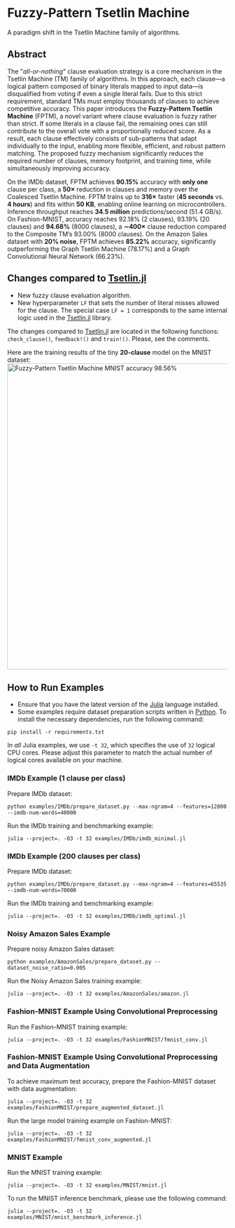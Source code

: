 # Fuzzy-Pattern Tsetlin Machine

A paradigm shift in the Tsetlin Machine family of algorithms.

## Abstract

The "*all-or-nothing*" clause evaluation strategy is a core mechanism in the Tsetlin Machine (TM) family of algorithms. In this approach, each clause—a logical pattern composed of binary literals mapped to input data—is disqualified from voting if even a single literal fails. Due to this strict requirement, standard TMs must employ thousands of clauses to achieve competitive accuracy. This paper introduces the **Fuzzy-Pattern Tsetlin Machine** (FPTM), a novel variant where clause evaluation is fuzzy rather than strict. If some literals in a clause fail, the remaining ones can still contribute to the overall vote with a proportionally reduced score. As a result, each clause effectively consists of sub-patterns that adapt individually to the input, enabling more flexible, efficient, and robust pattern matching. The proposed fuzzy mechanism significantly reduces the required number of clauses, memory footprint, and training time, while simultaneously improving accuracy.

On the IMDb dataset, FPTM achieves **90.15%** accuracy with **only one** clause per class, a **50×** reduction in clauses and memory over the Coalesced Tsetlin Machine. FPTM trains up to **316×** faster (**45 seconds** vs. **4 hours**) and fits within **50 KB**, enabling online learning on microcontrollers. Inference throughput reaches **34.5 million** predictions/second (51.4 GB/s). On Fashion-MNIST, accuracy reaches 92.18% (2 clauses), 93.19% (20 clauses) and **94.68%** (8000 clauses), a **∼400×** clause reduction compared to the Composite TM’s 93.00% (8000 clauses). On the Amazon Sales dataset with **20% noise**, FPTM achieves **85.22%** accuracy, significantly outperforming the Graph Tsetlin Machine (78.17%) and a Graph Convolutional Neural Network (66.23%).

## Changes compared to [Tsetlin.jl](https://github.com/BooBSD/Tsetlin.jl)

  - New fuzzy clause evaluation algorithm.
  - New hyperparameter `LF` that sets the number of literal misses allowed for the clause. The special case `LF = 1` corresponds to the same internal logic used in the [Tsetlin.jl](https://github.com/BooBSD/Tsetlin.jl) library.

The changes compared to [Tsetlin.jl](https://github.com/BooBSD/Tsetlin.jl) are located in the following functions: `check_clause()`, `feedback!()` and `train!()`.
Please, see the comments.

Here are the training results of the tiny **20-clause** model on the MNIST dataset:
<img width="698" alt="Fuzzy-Pattern Tsetlin Machine MNIST accuracy 98.56%" src="https://github.com/user-attachments/assets/05768a26-036a-40ce-b548-95925e96a01d">

## How to Run Examples

- Ensure that you have the latest version of the [Julia](https://julialang.org/downloads/) language installed.
- Some examples require dataset preparation scripts written in [Python](https://www.python.org/downloads/). To install the necessary dependencies, run the following command:

```shell
pip install -r requirements.txt
```
In *all* Julia examples, we use `-t 32`, which specifies the use of `32` logical CPU cores.
Please adjust this parameter to match the actual number of logical cores available on your machine.

### IMDb Example (1 clause per class)

Prepare IMDb dataset:

```shell
python examples/IMDb/prepare_dataset.py --max-ngram=4 --features=12800 --imdb-num-words=40000
```

Run the IMDb training and benchmarking example:

```shell
julia --project=. -O3 -t 32 examples/IMDb/imdb_minimal.jl
```

### IMDb Example (200 clauses per class)

Prepare IMDb dataset:

```shell
python examples/IMDb/prepare_dataset.py --max-ngram=4 --features=65535 --imdb-num-words=70000
```

Run the IMDb training and benchmarking example:

```shell
julia --project=. -O3 -t 32 examples/IMDb/imdb_optimal.jl
```

### Noisy Amazon Sales Example

Prepare noisy Amazon Sales dataset:

```shell
python examples/AmazonSales/prepare_dataset.py --dataset_noise_ratio=0.005
```

Run the Noisy Amazon Sales training example:

```shell
julia --project=. -O3 -t 32 examples/AmazonSales/amazon.jl
```

### Fashion-MNIST Example Using Convolutional Preprocessing

Run the Fashion-MNIST training example:

```shell
julia --project=. -O3 -t 32 examples/FashionMNIST/fmnist_conv.jl
```

### Fashion-MNIST Example Using Convolutional Preprocessing and Data Augmentation

To achieve maximum test accuracy, prepare the Fashion-MNIST dataset with data augmentation:

```shell
julia --project=. -O3 -t 32 examples/FashionMNIST/prepare_augmented_dataset.jl
```

Run the large model training example on Fashion-MNIST:

```shell
julia --project=. -O3 -t 32 examples/FashionMNIST/fmnist_conv_augmented.jl
```

### MNIST Example

Run the MNIST training example:

```shell
julia --project=. -O3 -t 32 examples/MNIST/mnist.jl
```

To run the MNIST inference benchmark, please use the following command:

```shell
julia --project=. -O3 -t 32 examples/MNIST/mnist_benchmark_inference.jl
```
